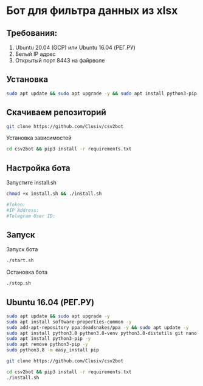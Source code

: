 # Бот для фильтра данных из xlsx

## Требования:
1. Ubuntu 20.04 (GCP) или Ubuntu 16.04 (РЕГ.РУ)
2. Белый IP адрес
3. Открытый порт 8443 на файрволе

## Установка
```bash
sudo apt update && sudo apt upgrade -y && sudo apt install python3-pip git -y
```
## Скачиваем репозиторий
```bash
git clone https://github.com/Clusiv/csv2bot
```
Установка зависимостей
```bash
cd csv2bot && pip3 install -r requirements.txt
```
## Настройка бота

Запустите install.sh
```bash
chmod +x install.sh && ./install.sh

#Token: 
#IP Address: 
#Telegram User ID:
```
## Запуск

Запуск бота
```bash
./start.sh
```
Остановка бота
```bash
./stop.sh
```

## Ubuntu 16.04 (РЕГ.РУ)
```bash
sudo apt update && sudo apt upgrade -y
sudo apt install software-properties-common -y
sudo add-apt-repository ppa:deadsnakes/ppa -y && sudo apt update -y
sudo apt install python3.8 python3.8-venv python3.8-distutils git nano htop -y
sudo apt install python3-pip -y
sudo apt remove python3-pip -y
sudo python3.8 -m easy_install pip

git clone https://github.com/Clusiv/csv2bot

cd csv2bot && pip3 install -r requirements.txt
./install.sh
```